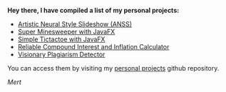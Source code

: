 **Hey there, I have compiled a list of my personal projects:**
- [Artistic Neural Style Slideshow (ANSS)](https://github.com/hisarcs/neural-style-transfer)
- [Super Minesweeper with JavaFX](https://github.com/mertgerdan/personal-projects/tree/minesweeper)
- [Simple Tictactoe with JavaFX](https://github.com/mertgerdan/personal-projects/blob/mertgerdan-tictactoe)
- [Reliable Compound Interest and Inflation Calculator](https://github.com/mertgerdan/personal-projects/tree/compinterestcalc)
- [Visionary Plagiarism Detector](https://github.com/mertgerdan/personal-projects/tree/plagiarismdetector)

You can access them by visiting my [personal projects](https://github.com/mertgerdan/personal-projects) github repository.

_Mert_
